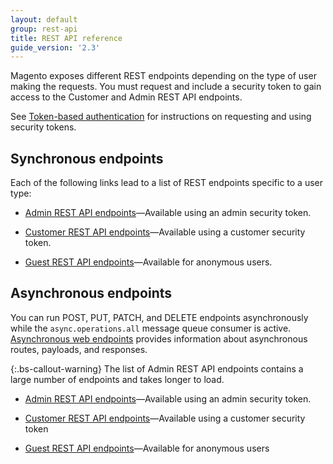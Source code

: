 ```yaml
---
layout: default
group: rest-api
title: REST API reference
guide_version: '2.3'
---
```


Magento exposes different REST endpoints depending on the type of user making the requests.
You must request and include a security token to gain access to the Customer and Admin REST API endpoints.

See [Token-based authentication][] for instructions on requesting and using security tokens.

## Synchronous endpoints

Each of the following links lead to a list of REST endpoints specific to a user type:

*  [Admin REST API endpoints](https://magento.redoc.ly/2.3.7-admin/)—Available using an admin security token.

*  [Customer REST API endpoints](https://magento.redoc.ly/2.3.7-customer/)—Available using a customer security token.

*  [Guest REST API endpoints](https://magento.redoc.ly/2.3.7-guest/)—Available for anonymous users.

## Asynchronous endpoints

You can run POST, PUT, PATCH, and DELETE endpoints asynchronously while the `async.operations.all` message queue consumer is active. [Asynchronous web endpoints]({{page.baseurl}}/rest/asynchronous-web-endpoints.html) provides information about asynchronous routes, payloads, and responses.

{:.bs-callout-warning}
The list of Admin REST API endpoints contains a large number of endpoints and takes longer to load.

*  [Admin REST API endpoints]({{site.baseurl}}/redoc/2.3/async-admin-rest-api.html)—Available using an admin security token.

*  [Customer REST API endpoints]({{site.baseurl}}/redoc/2.3/async-customer-rest-api.html)—Available using a customer security token

*  [Guest REST API endpoints]({{site.baseurl}}/redoc/2.3/async-guest-rest-api.html)—Available for anonymous users

[Token-based authentication]: {{page.baseurl}}/get-started/authentication/gs-authentication-token.html